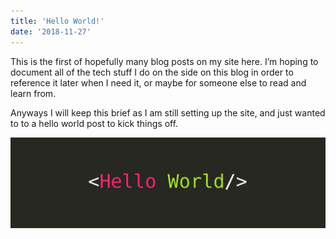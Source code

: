 ```yaml
---
title: 'Hello World!'
date: '2018-11-27'
---
```


This is the first of hopefully many blog posts on my site here.
I’m hoping to document all of the tech stuff I do on the side on this blog in order to reference it later when I need it, or maybe for someone else to read and learn from.

Anyways I will keep this brief as I am still setting up the site, and just wanted to to a hello world post to kick things off.

![Hello World](./hello-world.jpeg)
